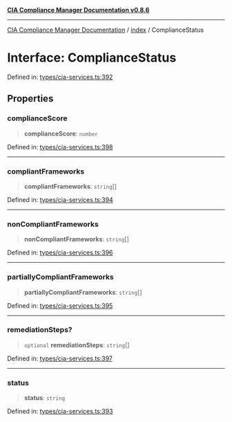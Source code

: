 [**CIA Compliance Manager Documentation v0.8.6**](../../README.md)

***

[CIA Compliance Manager Documentation](../../modules.md) / [index](../README.md) / ComplianceStatus

# Interface: ComplianceStatus

Defined in: [types/cia-services.ts:392](https://github.com/Hack23/cia-compliance-manager/blob/050a250237d6f621490781dbdf95155919f35aed/src/types/cia-services.ts#L392)

## Properties

### complianceScore

> **complianceScore**: `number`

Defined in: [types/cia-services.ts:398](https://github.com/Hack23/cia-compliance-manager/blob/050a250237d6f621490781dbdf95155919f35aed/src/types/cia-services.ts#L398)

***

### compliantFrameworks

> **compliantFrameworks**: `string`[]

Defined in: [types/cia-services.ts:394](https://github.com/Hack23/cia-compliance-manager/blob/050a250237d6f621490781dbdf95155919f35aed/src/types/cia-services.ts#L394)

***

### nonCompliantFrameworks

> **nonCompliantFrameworks**: `string`[]

Defined in: [types/cia-services.ts:396](https://github.com/Hack23/cia-compliance-manager/blob/050a250237d6f621490781dbdf95155919f35aed/src/types/cia-services.ts#L396)

***

### partiallyCompliantFrameworks

> **partiallyCompliantFrameworks**: `string`[]

Defined in: [types/cia-services.ts:395](https://github.com/Hack23/cia-compliance-manager/blob/050a250237d6f621490781dbdf95155919f35aed/src/types/cia-services.ts#L395)

***

### remediationSteps?

> `optional` **remediationSteps**: `string`[]

Defined in: [types/cia-services.ts:397](https://github.com/Hack23/cia-compliance-manager/blob/050a250237d6f621490781dbdf95155919f35aed/src/types/cia-services.ts#L397)

***

### status

> **status**: `string`

Defined in: [types/cia-services.ts:393](https://github.com/Hack23/cia-compliance-manager/blob/050a250237d6f621490781dbdf95155919f35aed/src/types/cia-services.ts#L393)
